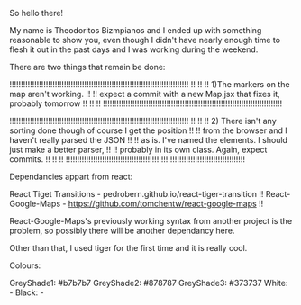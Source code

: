 So hello there!

My name is Theodoritos Bizmpianos and I ended up with something reasonable 
to show you, even though I didn't have nearly enough time to flesh it out
in the past days and I was working during the weekend.

There are two things that remain be done:

!!!!!!!!!!!!!!!!!!!!!!!!!!!!!!!!!!!!!!!!!!!!!!!!!!!!!!!!!!!!!!!!!!!!!!!!!!!!!!!
!!                                                                           !!
!!   1)The markers on the map aren't working.                                !!
!!   expect a commit with a new Map.jsx that fixes it, probably tomorrow     !!
!!                                                                           !!
!!!!!!!!!!!!!!!!!!!!!!!!!!!!!!!!!!!!!!!!!!!!!!!!!!!!!!!!!!!!!!!!!!!!!!!!!!!!!!!

!!!!!!!!!!!!!!!!!!!!!!!!!!!!!!!!!!!!!!!!!!!!!!!!!!!!!!!!!!!!!!!!!!!!!!!!!!!!!!!
!!                                                                           !!
!!   2) There isn't any sorting done though of course I get the position     !!
!!   from the browser and I haven't really parsed the JSON                   !!
!!   as is. I've named the elements. I should just make a better parser,     !!
!!   probably in its own class. Again, expect commits.                       !!
!!                                                                           !!
!!!!!!!!!!!!!!!!!!!!!!!!!!!!!!!!!!!!!!!!!!!!!!!!!!!!!!!!!!!!!!!!!!!!!!!!!!!!!!!

Dependancies appart from react:

React Tiget Transitions - pedrobern.github.io/react-tiger-transition
!!  React-Google-Maps - https://github.com/tomchentw/react-google-maps  !!

React-Google-Maps's previously working syntax from another project is the problem,
so possibly there will be another dependancy here. 

Other than that, I used tiger for the first time and it is really cool.

Colours:

GreyShade1: #b7b7b7
GreyShade2: #878787
GreyShade3: #373737
White: -
Black: - 
